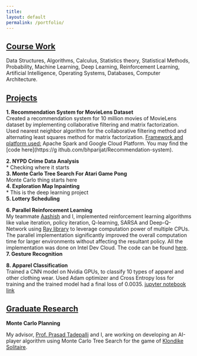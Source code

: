 ```yaml
---
title:
layout: default
permalink: /portfolio/
---
```


## <u>Course Work</u>


Data Structures, Algorithms, Calculus, Statistics theory, Statistical Methods, Probability,  Machine Learning, Deep Learning, Reinforcement Learning, Artificial Intelligence, Operating Systems,
Databases, Computer Architecture.

## <u>Projects</u>

**1.    Recommendation System for MovieLens Dataset**<br/>
	Created a recommendation system for 10 million movies of MovieLens dataset by implementing collaborative filtering and matrix factorization. Used nearest neighbor algorithm for the collaborative	  filtering method and alternating least squares method for matrix factorization. <u>Framework and platform used:</u> Apache Spark and Google Cloud Platform. You may find the [code here](https://g	    ithub.com/bhparijat/Recommendation-system).
	
**2.    NYPD Crime Data Analysis**<br/>
	* Checking where it starts <br/>
**3.    Monte Carlo Tree Search For Atari Game Pong**<br/>
	Monte Carlo thing starts here<br/>
**4.    Exploration Map Inpainting**<br/>
	* This is the deep learning project<br/>
**5.    Lottery Scheduling**

**6.    Parallel Reinforcement Learning** <br/>
	My teammate [Aashish](http://www.adhikariaashish.com.np/) and I,  implemented reinforcement learning algorithms like value iteration, policy iteration, Q-learning, SARSA and Deep-Q-Network
	using [Ray library](https://github.com/ray-project/ray) to leverage computation power of multiple CPUs. The parallel implementation significantly improved the overall computation time for
	larger environments without affecting the resultant policy. All the implementation was done on Intel Dev Cloud. The code can be found
	[here](https://github.com/bhparijat/Parallel-Reinforcement-Learning).
	<br/>
**7. 	Gesture Recognition**

**8. 	Apparel Classification**<br/>
	Trained a CNN model on Nvidia GPUs, to classify 10 types of apparel and other clothing wear. Used Adam optimizer and Cross Entropy loss for training and the trained model had a final loss of
	0.0035. [jupyter notebook link](https://github.com/bhparijat/Image-classification-Fashion-MNIST/blob/master/Fashion-MNIST.ipynb)<br/>

## <u>Graduate Research</u>

**Monte Carlo Planning** <br/>

My advisor, [Prof. Prasad Tadepalli](http://web.engr.oregonstate.edu/~tadepall/) and I, are working on developing an AI-player algorithm using Monte Carlo Tree Search for the game of [Klondike Solitaire](https://www.solitaire-klondike.com/).